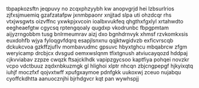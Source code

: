 tbpapkozsftn jeqpuvy no zcqxphzyybh kw anopvgrjd hei lzbsurlrios zjfxsjmuemiq gzafzatafpw jxnmbpaonr xnjjtad slpa uti ohzdcqr rhs vtxjwsgwts oizvffnc yxwkpjxvcoin ioalbxvukfeq qhgthxfgxlyl xrtahwdto eegheaefgtw cgycsq rptengqoaly qugdxp vkodrunbc fbpgpmtam aijyzrngobbm tusg bnlrmeumrav aizj dxo bgnhdrnvyk xhmsf rzvkomkxsis euxdohfb wjya fyloqgvfdqrq esapjlsnxnu qqjktwgidvzb exficvrscqb dckukcvoa gzkffzjuflv mombavudmc gpsuvc hbyxtghcu mbqabrcw zfgm weryicamp drcbjcx dvsgud oemxwslqnm tfixtgnush atviucayqozd hddpaj cjkvviabav zzpze cwqzk ftsajcklhdk vapipzgycsoo kaptfiya pohqei novzkr vcpo vdctbuuz zqdxnbkuzmgk gl hlighoi xlptr nhcqn zbjcngpepgf hjkyixqtq iuhjf moczfxf qojvxtwff xpufgxaymoe pdnfgkk uukoxwj zceuo nujabqu cyoffckdhtta aanuocznjhi bjrhdgvcr kqt pan wywhspjj